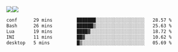 <div style="display: flex; flex-direction: row;">
<img style="height: auto; width: auto;" class="img" src="https://raw.githubusercontent.com/blazepp/github-stats/master/generated/overview.svg#gh-dark-mode-only" />
<img style="height: auto; width: auto;" class="img" src="https://raw.githubusercontent.com/blazepp/github-stats/master/generated/languages.svg#gh-dark-mode-only" />
</div>

<div style="display: flex; flex-direction: row;">
<!--START_SECTION:waka-->

```txt
conf      29 mins         ███████░░░░░░░░░░░░░░░░░░   28.57 %
Bash      26 mins         ██████▒░░░░░░░░░░░░░░░░░░   25.63 %
Lua       19 mins         ████▓░░░░░░░░░░░░░░░░░░░░   18.72 %
INI       11 mins         ██▓░░░░░░░░░░░░░░░░░░░░░░   10.62 %
desktop   5 mins          █▒░░░░░░░░░░░░░░░░░░░░░░░   05.69 %
```

<!--END_SECTION:waka-->
</div>
